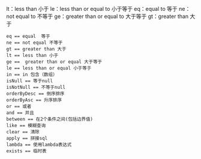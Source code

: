 lt：less than 小于
le：less than or equal to 小于等于
eq：equal to 等于
ne：not equal to 不等于
ge：greater than or equal to 大于等于
gt：greater than 大于
```text
eq == equal  等于
ne == not equal 不等于
gt == greater than 大于
lt == less than 小于
ge ==  greater than or equal 大于等于
le == less than or equal 小于等于
in == in 包含（数组）
isNull == 等于null
isNotNull == 不等于null
orderByDesc == 倒序排序
orderByAsc == 升序排序
or == 或者
and == 并且
between == 在2个条件之间(包括边界值)
like == 模糊查询
clear == 清除
apply == 拼接sql
lambda == 使用lambda表达式
exists == 临时表

```